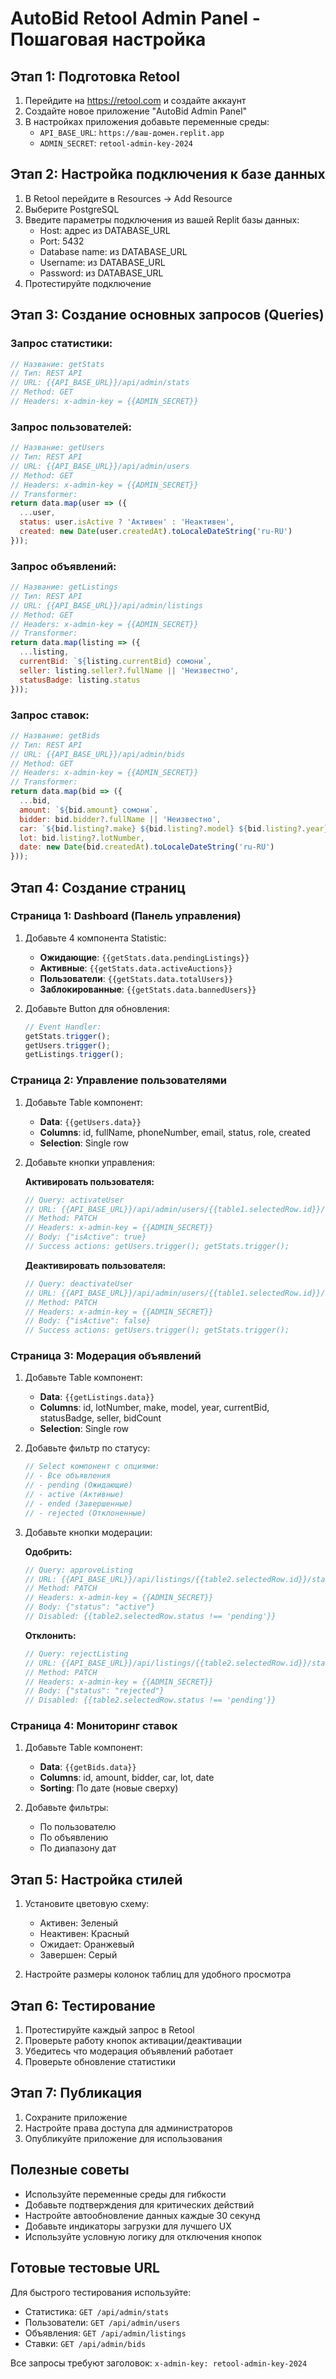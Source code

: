 # AutoBid Retool Admin Panel - Пошаговая настройка

## Этап 1: Подготовка Retool

1. Перейдите на https://retool.com и создайте аккаунт
2. Создайте новое приложение "AutoBid Admin Panel"
3. В настройках приложения добавьте переменные среды:
   - `API_BASE_URL`: `https://ваш-домен.replit.app`
   - `ADMIN_SECRET`: `retool-admin-key-2024`

## Этап 2: Настройка подключения к базе данных

1. В Retool перейдите в Resources → Add Resource
2. Выберите PostgreSQL
3. Введите параметры подключения из вашей Replit базы данных:
   - Host: адрес из DATABASE_URL
   - Port: 5432
   - Database name: из DATABASE_URL
   - Username: из DATABASE_URL  
   - Password: из DATABASE_URL
4. Протестируйте подключение

## Этап 3: Создание основных запросов (Queries)

### Запрос статистики:
```javascript
// Название: getStats
// Тип: REST API
// URL: {{API_BASE_URL}}/api/admin/stats
// Method: GET
// Headers: x-admin-key = {{ADMIN_SECRET}}
```

### Запрос пользователей:
```javascript
// Название: getUsers  
// Тип: REST API
// URL: {{API_BASE_URL}}/api/admin/users
// Method: GET
// Headers: x-admin-key = {{ADMIN_SECRET}}
// Transformer:
return data.map(user => ({
  ...user,
  status: user.isActive ? 'Активен' : 'Неактивен',
  created: new Date(user.createdAt).toLocaleDateString('ru-RU')
}));
```

### Запрос объявлений:
```javascript
// Название: getListings
// Тип: REST API  
// URL: {{API_BASE_URL}}/api/admin/listings
// Method: GET
// Headers: x-admin-key = {{ADMIN_SECRET}}
// Transformer:
return data.map(listing => ({
  ...listing,
  currentBid: `${listing.currentBid} сомони`,
  seller: listing.seller?.fullName || 'Неизвестно',
  statusBadge: listing.status
}));
```

### Запрос ставок:
```javascript
// Название: getBids
// Тип: REST API
// URL: {{API_BASE_URL}}/api/admin/bids  
// Method: GET
// Headers: x-admin-key = {{ADMIN_SECRET}}
// Transformer:
return data.map(bid => ({
  ...bid,
  amount: `${bid.amount} сомони`,
  bidder: bid.bidder?.fullName || 'Неизвестно',
  car: `${bid.listing?.make} ${bid.listing?.model} ${bid.listing?.year}`,
  lot: bid.listing?.lotNumber,
  date: new Date(bid.createdAt).toLocaleDateString('ru-RU')
}));
```

## Этап 4: Создание страниц

### Страница 1: Dashboard (Панель управления)

1. Добавьте 4 компонента Statistic:
   - **Ожидающие**: `{{getStats.data.pendingListings}}`
   - **Активные**: `{{getStats.data.activeAuctions}}`  
   - **Пользователи**: `{{getStats.data.totalUsers}}`
   - **Заблокированные**: `{{getStats.data.bannedUsers}}`

2. Добавьте Button для обновления:
   ```javascript
   // Event Handler:
   getStats.trigger();
   getUsers.trigger();
   getListings.trigger();
   ```

### Страница 2: Управление пользователями

1. Добавьте Table компонент:
   - **Data**: `{{getUsers.data}}`
   - **Columns**: id, fullName, phoneNumber, email, status, role, created
   - **Selection**: Single row

2. Добавьте кнопки управления:
   
   **Активировать пользователя:**
   ```javascript
   // Query: activateUser
   // URL: {{API_BASE_URL}}/api/admin/users/{{table1.selectedRow.id}}/status
   // Method: PATCH
   // Headers: x-admin-key = {{ADMIN_SECRET}}
   // Body: {"isActive": true}
   // Success actions: getUsers.trigger(); getStats.trigger();
   ```
   
   **Деактивировать пользователя:**
   ```javascript
   // Query: deactivateUser  
   // URL: {{API_BASE_URL}}/api/admin/users/{{table1.selectedRow.id}}/status
   // Method: PATCH
   // Headers: x-admin-key = {{ADMIN_SECRET}}
   // Body: {"isActive": false}
   // Success actions: getUsers.trigger(); getStats.trigger();
   ```

### Страница 3: Модерация объявлений

1. Добавьте Table компонент:
   - **Data**: `{{getListings.data}}`
   - **Columns**: id, lotNumber, make, model, year, currentBid, statusBadge, seller, bidCount
   - **Selection**: Single row

2. Добавьте фильтр по статусу:
   ```javascript
   // Select компонент с опциями:
   // - Все объявления
   // - pending (Ожидающие)
   // - active (Активные) 
   // - ended (Завершенные)
   // - rejected (Отклоненные)
   ```

3. Добавьте кнопки модерации:
   
   **Одобрить:**
   ```javascript
   // Query: approveListing
   // URL: {{API_BASE_URL}}/api/listings/{{table2.selectedRow.id}}/status
   // Method: PATCH
   // Headers: x-admin-key = {{ADMIN_SECRET}}
   // Body: {"status": "active"}
   // Disabled: {{table2.selectedRow.status !== 'pending'}}
   ```
   
   **Отклонить:**
   ```javascript
   // Query: rejectListing
   // URL: {{API_BASE_URL}}/api/listings/{{table2.selectedRow.id}}/status  
   // Method: PATCH
   // Headers: x-admin-key = {{ADMIN_SECRET}}
   // Body: {"status": "rejected"}
   // Disabled: {{table2.selectedRow.status !== 'pending'}}
   ```

### Страница 4: Мониторинг ставок

1. Добавьте Table компонент:
   - **Data**: `{{getBids.data}}`
   - **Columns**: id, amount, bidder, car, lot, date
   - **Sorting**: По дате (новые сверху)

2. Добавьте фильтры:
   - По пользователю
   - По объявлению
   - По диапазону дат

## Этап 5: Настройка стилей

1. Установите цветовую схему:
   - Активен: Зеленый
   - Неактивен: Красный  
   - Ожидает: Оранжевый
   - Завершен: Серый

2. Настройте размеры колонок таблиц для удобного просмотра

## Этап 6: Тестирование

1. Протестируйте каждый запрос в Retool
2. Проверьте работу кнопок активации/деактивации
3. Убедитесь что модерация объявлений работает
4. Проверьте обновление статистики

## Этап 7: Публикация

1. Сохраните приложение
2. Настройте права доступа для администраторов
3. Опубликуйте приложение для использования

## Полезные советы

- Используйте переменные среды для гибкости
- Добавьте подтверждения для критических действий
- Настройте автообновление данных каждые 30 секунд
- Добавьте индикаторы загрузки для лучшего UX
- Используйте условную логику для отключения кнопок

## Готовые тестовые URL

Для быстрого тестирования используйте:
- Статистика: `GET /api/admin/stats`
- Пользователи: `GET /api/admin/users` 
- Объявления: `GET /api/admin/listings`
- Ставки: `GET /api/admin/bids`

Все запросы требуют заголовок: `x-admin-key: retool-admin-key-2024`